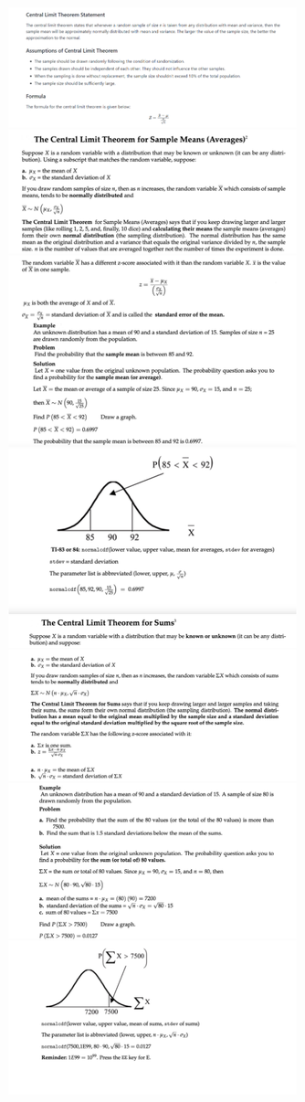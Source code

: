 <img src="images/theory .png"/>
<img src="images/Image 28-05-23 at 3.33 PM.jpg"/>
<img src="images/Image 28-05-23 at 3.34 PM.jpg"/>
<img src="images/Image 28-05-23 at 3.47 PM.jpg"/>
<img src="images/Image 28-05-23 at 3.35 PM (1).jpg"/>
<img src="images/Image 28-05-23 at 3.35 PM.jpeg"/>
<img src="images/Image 28-05-23 at 3.36 PM.jpg"/>
<img src="images/Image 28-05-23 at 3.36 PM (1).jpeg"/>

